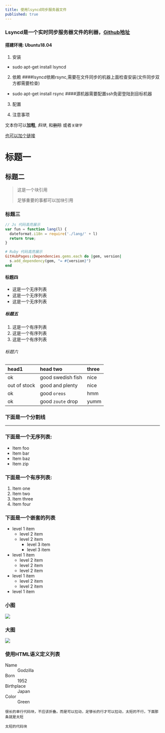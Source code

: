 ```yaml
---
title: 使用lsyncd同步服务器文件
published: true
---
```


### Lsyncd是一个实时同步服务器文件的利器，[Github地址](https://github.com/axkibe/lsyncd)

#### 搭建环境: Ubuntu18.04


1.  安装
*   sudo apt-get install lsyncd

2.  依赖
####lsyncd依赖rsync,需要在文件同步的机器上面检查安装(文件同步双方都需要检查)
*   sudo apt-get install rsync
####源机器需要配置ssh免密登陆到目标机器


3.  配置


4.  注意事项

文本你可以**加粗**, _斜体_, 和~~删除~~ 或者`关键字`

[也可以加个链接](www.baidu.com)

# [](#header-1)标题一

## [](#header-2)标题二

> 这是一个块引用
>
> 足够重要的事都可以加块引用

### [](#header-3)标题三

```js
// Js 代码高亮展示
var fun = function lang(l) {
  dateformat.i18n = require('./lang/' + l)
  return true;
}
```

```ruby
# Ruby 代码高亮展示
GitHubPages::Dependencies.gems.each do |gem, version|
  s.add_dependency(gem, "= #{version}")
end
```

#### [](#header-4)标题四

*   这是一个无序列表
*   这是一个无序列表
*   这是一个无序列表

##### [](#header-5)标题五

1.  这是一个有序列表
2.  这是一个有序列表
3.  这是一个有序列表

###### [](#header-6)标题六

| head1        | head two          | three |
|:-------------|:------------------|:------|
| ok           | good swedish fish | nice  |
| out of stock | good and plenty   | nice  |
| ok           | good `oreos`      | hmm   |
| ok           | good `zoute` drop | yumm  |

### 下面是一个分割线

* * *

### 下面是一个无序列表:

*   Item foo
*   Item bar
*   Item baz
*   Item zip

### 下面是一个有序列表:

1.  Item one
1.  Item two
1.  Item three
1.  Item four

### 下面是一个嵌套的列表

- level 1 item
  - level 2 item
  - level 2 item
    - level 3 item
    - level 3 item
- level 1 item
  - level 2 item
  - level 2 item
  - level 2 item
- level 1 item
  - level 2 item
  - level 2 item
- level 1 item

### 小图

![](https://assets-cdn.github.com/images/icons/emoji/octocat.png)

### 大图

![](https://guides.github.com/activities/hello-world/branching.png)


### 使用HTML语义定义列表

<dl>
<dt>Name</dt>
<dd>Godzilla</dd>
<dt>Born</dt>
<dd>1952</dd>
<dt>Birthplace</dt>
<dd>Japan</dd>
<dt>Color</dt>
<dd>Green</dd>
</dl>

```
很长的单行代码块，不应该折叠。而是可以拉动，足够长的行才可以拉动，太短的不行，下面那条就是太短
```

```
太短的代码块
```
